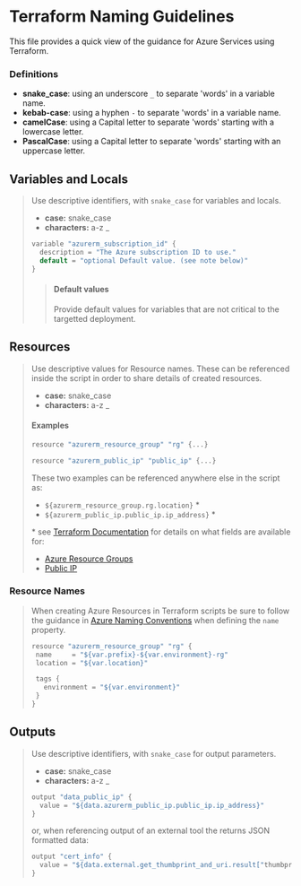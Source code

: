 # Terraform Naming Guidelines

This file provides a quick view of the guidance for Azure Services using Terraform.

### Definitions

* __snake_case__: using an underscore `_` to separate 'words' in a variable name.
* __kebab-case__: using a hyphen `-` to separate 'words' in a variable name.
* __camelCase__: using a Capital letter to separate 'words' starting with a lowercase letter.
* __PascalCase__: using a Capital letter to separate 'words' starting with an uppercase letter.

## Variables and Locals

> Use descriptive identifiers, with `snake_case` for variables and locals.
>
> * __case:__       snake_case
> * __characters:__   a-z _
>
> ``` cs
> variable "azurerm_subscription_id" {
>   description = "The Azure subscription ID to use."
>   default = "optional Default value. (see note below)"
> }
> ```
>
> > #### Default values
> > Provide default values for variables that are not critical to the targetted deployment.
> >  



## Resources
>
> Use descriptive values for Resource names.
> These can be referenced inside the script in order to share details of created resources.
>
> * __case:__       snake_case
> * __characters:__   a-z _
>
> #### Examples
> ``` cs
> resource "azurerm_resource_group" "rg" {...}
>
> resource "azurerm_public_ip" "public_ip" {...}
> ```
>
> These two examples can be referenced anywhere else in the script as:
> - `${azurerm_resource_group.rg.location}` \*
> - `${azurerm_public_ip.public_ip.ip_address}` \*
>
> \* see [Terraform Documentation](https://www.terraform.io/docs/providers/azurerm/index.html) for details on what fields are available for:
> * [Azure Resource Groups](https://www.terraform.io/docs/providers/azurerm/r/resource_group.html)
> * [Public IP](https://www.terraform.io/docs/providers/azurerm/r/public_ip.html)


### Resource Names
> When creating Azure Resources in Terraform scripts be sure to follow the guidance in [Azure Naming Conventions](./AzureNamingConvensions.md) when defining the `name` property.
>
>
>
> ``` cs
> resource "azurerm_resource_group" "rg" {
>  name     = "${var.prefix}-${var.environment}-rg"
>  location = "${var.location}"
>
>  tags {
>    environment = "${var.environment}"
>  }
>}
> ```



## Outputs
>
> Use descriptive identifiers, with `snake_case` for output parameters.
>
> * __case:__       snake_case
> * __characters:__   a-z _
>
> ``` cs
> output "data_public_ip" {
>   value = "${data.azurerm_public_ip.public_ip.ip_address}"
> }
> ```
> or, when referencing output of an external tool the returns JSON formatted data:
> ``` cs
> output "cert_info" {
>   value = "${data.external.get_thumbprint_and_uri.result["thumbprint"]}"
> }
> ```
